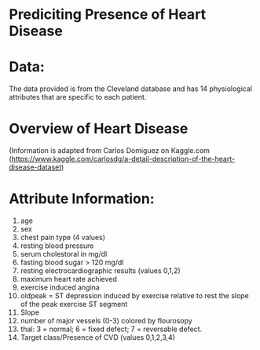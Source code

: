 # Prediciting Presence of Heart Disease
# Data:

The data provided is from the Cleveland database and has 14 physiological attributes that are specific to each patient.

# Overview of Heart Disease
(Information is adapted from Carlos Domiguez on Kaggle.com (https://www.kaggle.com/carlosdg/a-detail-description-of-the-heart-disease-dataset)



# Attribute Information:

1. age
2. sex
3. chest pain type (4 values)
4. resting blood pressure
5. serum cholestoral in mg/dl
6. fasting blood sugar > 120 mg/dl
7. resting electrocardiographic results (values 0,1,2)
8. maximum heart rate achieved
9. exercise induced angina
10. oldpeak = ST depression induced by exercise relative to rest the slope of the peak exercise ST segment
12. Slope
13. number of major vessels (0-3) colored by flourosopy
14. thal: 3 = normal; 6 = fixed defect; 7 = reversable defect.
15. Target class/Presence of CVD (values 0,1,2,3,4)
